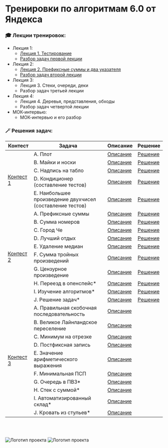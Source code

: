 # Тренировки по алгоритмам 6.0 от Яндекса

<h3>🎓 Лекции тренировок:</h3>

- Лекция 1:
  - [Лекция 1. Тестирование](https://www.youtube.com/live/c67zB3FWLOs)
  - [Разбор задач первой лекции](https://www.youtube.com/live/Gk5KrTA5hpQ)
- Лекция 2:
  - [Лекция 2. Префиксные суммы и два указателя](https://www.youtube.com/live/B4uP6igiVNU)
  - [Разбор задач второй лекции](https://www.youtube.com/live/T3-4f5SZy3Y)
- Лекция 3:
  - Лекция 3. Стеки, очереди, деки
  - Разбор задач третьей лекции
- Лекция 4:
  - Лекция 4. Деревья, представления, обходы
  - Разбор задач четвертой лекции
- МОК-интервью:
  - МОК-интервью и его разбор

<h3>🪄 Решения задач:</h3>

<table>
  <thead>
    <tr>
      <th>Контест</th>
      <th>Задача</th>
      <th>Описание</th>
      <th>Решение</th>
    </tr>
  </thead>
  <tbody>
    <tr>
      <td  rowspan=5><a href="contest1">Контест 1</a></td>
      <td>A. Плот</td>
      <td><a href="contest1/problem_A_description.pdf">Описание</a></td>
      <td><a href="contest1/problem_A.py">Решение</a></td>
    </tr>
    <tr>
      <td>B. Майки и носки</td>
      <td><a href="contest1/problem_B_description.pdf">Описание</a></td>
      <td><a href="contest1/problem_B.py">Решение</a></td>
    </tr>
    <tr>
      <td>C. Надпись на табло</td>
      <td><a href="contest1/problem_C_description.pdf">Описание</a></td>
      <td><a href="contest1/problem_C.py">Решение</a></td>
    </tr>
    <tr>
      <td>D. Кондиционер (составление тестов)</td>
      <td><a href="contest1/problem_D_description.pdf">Описание</a></td>
      <td><a href="contest1/problem_D.txt">Решение</a></td>
    </tr>
    <tr>
      <td>E. Наибольшее произведение двухчисел (составление тестов)</td>
      <td><a href="contest1/problem_E_description.pdf">Описание</a></td>
      <td><a href="contest1/problem_E.txt">Решение</a></td>
    </tr>
    <tr>
      <td  rowspan=10><a href="contest2">Контест 2</a></td>
      <td>A. Префиксные суммы</td>
      <td><a href="contest2/problem_A_description.pdf">Описание</a></td>
      <td><a href="contest2/problem_A.py">Решение</a></td>
    </tr>
    <tr>
      <td>B. Сумма номеров</td>
      <td><a href="contest2/problem_B_description.pdf">Описание</a></td>
      <td><a href="contest2/problem_B.py">Решение</a></td>
    </tr>
    <tr>
      <td>C. Город Че</td>
      <td><a href="contest2/problem_C_description.pdf">Описание</a></td>
      <td><a href="contest2/problem_C.py">Решение</a></td>
    </tr>
    <tr>
      <td>D. Лучший отдых</td>
      <td><a href="contest2/problem_D_description.pdf">Описание</a></td>
      <td><a href="contest2/problem_D.py">Решение</a></td>
    </tr>
    <tr>
      <td>E. Удаление медиан</td>
      <td><a href="contest2/problem_E_description.pdf">Описание</a></td>
      <td><a href="contest2/problem_E.py">Решение</a></td>
    </tr>
    <tr>
      <td>F. Сумма тройных произведений</td>
      <td><a href="contest2/problem_F_description.pdf">Описание</a></td>
      <td><a href="contest2/problem_F.py">Решение</a></td>
    </tr>
    <tr>
      <td>G. Цензурное произведение</td>
      <td><a href="contest2/problem_G_description.pdf">Описание</a></td>
      <td><a href="contest2/problem_G.py">Решение</a></td>
    </tr>
    <tr>
      <td>H. Переезд в опенспейс*</td>
      <td><a href="contest2/problem_H_description.pdf">Описание</a></td>
      <td><a href="contest2/problem_H.py">Решение</a></td>
    </tr>
    <tr>
      <td>I. Изучение алгоритмов*</td>
      <td><a href="contest2/problem_I_description.pdf">Описание</a></td>
      <td><a href="contest2/problem_I.py">Решение</a></td>
    </tr>
    <tr>
      <td>J. Решение задач*</td>
      <td><a href="contest2/problem_J_description.pdf">Описание</a></td>
      <td><a href="contest2/problem_J.py">Решение</a></td>
    </tr>
    <tr>
      <td  rowspan=10><a href="contest3">Контест 3</a></td>
      <td>A. Правильная скобочная последовательность</td>
      <td><a href="contest3/problem_A_description.pdf">Описание</a></td>
      <td></td>
    </tr>
    <tr>
      <td>B. Великое Лайнландское переселение</td>
      <td><a href="contest3/problem_B_description.pdf">Описание</a></td>
      <td></td>
    </tr>
    <tr>
      <td>C. Минимум на отрезке</td>
      <td><a href="contest3/problem_C_description.pdf">Описание</a></td>
      <td></td>
    </tr>
    <tr>
      <td>D. Постфиксная запись</td>
      <td><a href="contest3/problem_D_description.pdf">Описание</a></td>
      <td></td>
    </tr>
    <tr>
      <td>E. Значение арифметического выражения</td>
      <td><a href="contest3/problem_E_description.pdf">Описание</a></td>
      <td></td>
    </tr>
    <tr>
      <td>F. Минимальная ПСП</td>
      <td><a href="contest3/problem_F_description.pdf">Описание</a></td>
      <td></td>
    </tr>
    <tr>
      <td>G. Очередь в ПВЗ*</td>
      <td><a href="contest3/problem_G_description.pdf">Описание</a></td>
      <td></td>
    </tr>
    <tr>
      <td>H. Стек с суммой*</td>
      <td><a href="contest3/problem_H_description.pdf">Описание</a></td>
      <td></td>
    </tr>
    <tr>
      <td>I. Автоматизированный склад*</td>
      <td><a href="contest3/problem_I_description.pdf">Описание</a></td>
      <td></td>
    </tr>
    <tr>
      <td>J. Кровать из стульев*</td>
      <td><a href="contest3/problem_J_description.pdf">Описание</a></td>
      <td></td>
    </tr>
  </tbody>
</table>

<br>
<br>

![Логотип проекта](https://avatars.mds.yandex.net/get-lpc/1635340/d1676757-c6d2-4b40-9848-7ed63de4216e/orig) ![Логотип проекта](https://avatars.mds.yandex.net/get-lpc/12373972/fb9e3b3b-2059-4a74-9032-a327b2ae265d/orig) 
